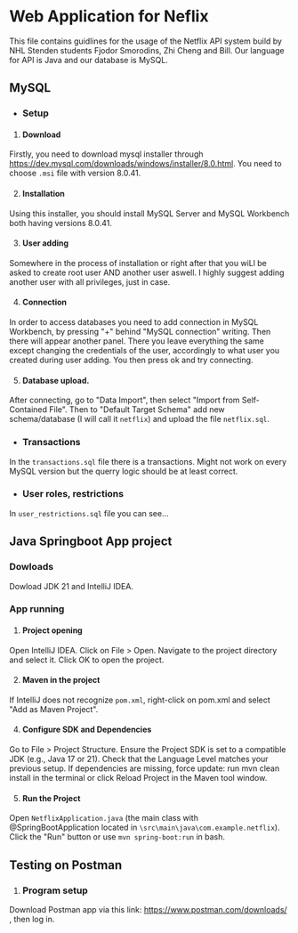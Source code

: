 # Web Application for Neflix
This file contains guidlines for the usage of the Netflix API system build by NHL Stenden students Fjodor Smorodins, Zhi Cheng and Bill. 
Our language for API is Java and our database is MySQL.


## MySQL

* ### Setup

1) #### Download
Firstly, you need to download mysql installer through https://dev.mysql.com/downloads/windows/installer/8.0.html. 
You need to choose `.msi` file with version 8.0.41. 

2) #### Installation
Using this installer, you should install MySQL Server and MySQL Workbench both having versions 8.0.41.

3) #### User adding
Somewhere in the process of installation or right after that you wiLl be asked to create root user AND another user aswell. 
I highly suggest adding another user with all privileges, just in case.

4) #### Connection

In order to access databases you need to add connection in MySQL Workbench, by pressing "+" behind "MySQL connection" writing.
Then there will appear another panel. 
There you leave everything the same except changing the credentials of the user, accordingly to what user you created during user adding.
You then press ok and try connecting.

5) #### Database upload.

After connecting, go to "Data Import", then select "Import from Self-Contained File". Then to "Default Target Schema" add new schema/database (I will call it `netflix`) and upload the file `netflix.sql`. 

* ### Transactions

In the `transactions.sql` file there is a transactions. Might not work on every MySQL version but the querry logic should be at least correct.


* ### User roles, restrictions

In `user_restrictions.sql` file you can see...


## Java Springboot App project

### Dowloads
Dowload JDK 21 and IntelliJ IDEA.

### App running

1) #### Project opening
Open IntelliJ IDEA.
Click on File > Open.
Navigate to the project directory and select it.
Click OK to open the project.

2) #### Maven in the project
If IntelliJ does not recognize `pom.xml`, right-click on pom.xml and select "Add as Maven Project".

4) #### Configure SDK and Dependencies
Go to File > Project Structure.
Ensure the Project SDK is set to a compatible JDK (e.g., Java 17 or 21).
Check that the Language Level matches your previous setup.
If dependencies are missing, force update: run mvn clean install in the terminal or click Reload Project in the Maven tool window.

 5) #### Run the Project
Open `NetflixApplication.java` (the main class with @SpringBootApplication located in `\src\main\java\com.example.netflix`). Click the "Run" button or use `mvn spring-boot:run` in bash.


## Testing on Postman
1) ### Program setup
Download Postman app via this link: https://www.postman.com/downloads/ , then log in.